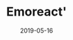 ---
date: 2019-05-16
year: 2019
title: Emoreact'
category: Identity
thumbnail: "/uploads/Artwork.jpg"
categories:
project_bg_color: ''
project_fg_color: ''

---
